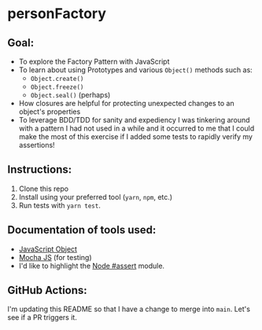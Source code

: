 # personFactory

## Goal:

- To explore the Factory Pattern with JavaScript
- To learn about using Prototypes and various `Object()` methods such as:
  - `Object.create()`
  - `Object.freeze()`
  - `Object.seal()` (perhaps)
- How closures are helpful for protecting unexpected changes to an object's properties
- To leverage BDD/TDD for sanity and expediency
  I was tinkering around with a pattern I had not used in a while and it occurred to me that I could make the most of this exercise if I added some tests to rapidly verify my assertions!

## Instructions:

1. Clone this repo
1. Install using your preferred tool (`yarn`, `npm`, etc.)
1. Run tests with `yarn test`.

## Documentation of tools used:

- [JavaScript Object](https://developer.mozilla.org/en-US/docs/Web/JavaScript/Reference/Global_Objects/Object)
- [Mocha JS](https://mochajs.org/) (for testing)
- I'd like to highlight the [Node #assert](https://nodejs.org/api/assert.html#assert) module.

## GitHub Actions:

I'm updating this README so that I have a change to merge into `main`. Let's see if a PR triggers it.
